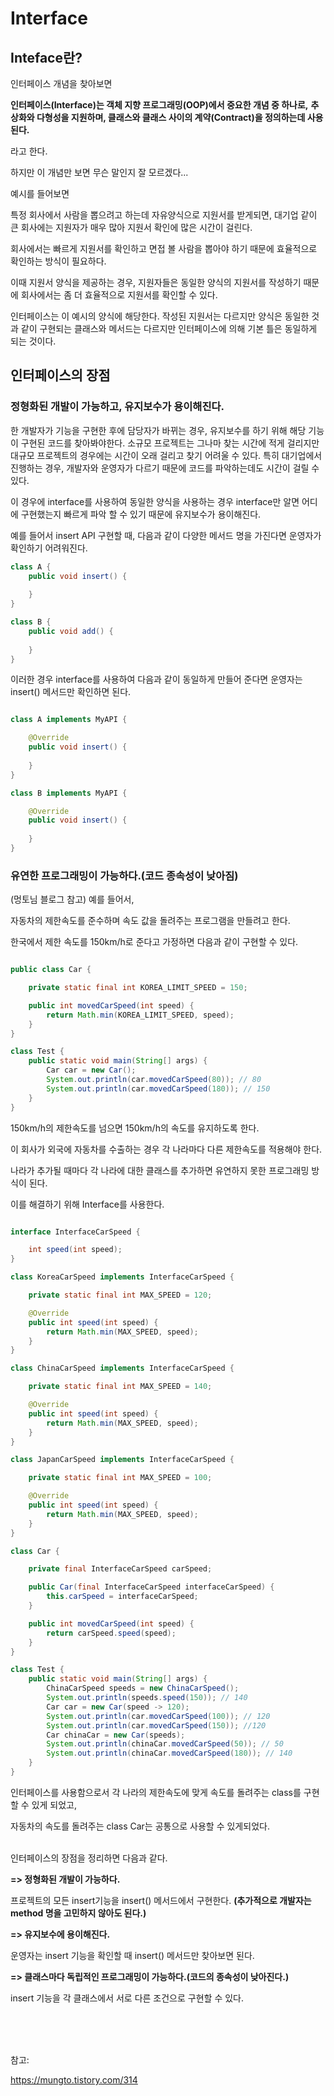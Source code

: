 # Interface

## Inteface란?

인터페이스 개념을 찾아보면

**인터페이스(Interface)는 객체 지향 프로그래밍(OOP)에서 중요한 개념 중 하나로,**
**추상화와 다형성을 지원하며, 클래스와 클래스 사이의 계약(Contract)을 정의하는데 사용된다.**

라고 한다.

하지만 이 개념만 보면 무슨 말인지 잘 모르겠다...

예시를 들어보면

특정 회사에서 사람을 뽑으려고 하는데 자유양식으로 지원서를 받게되면,
대기업 같이 큰 회사에는 지원자가 매우 많아 지원서 확인에 많은 시간이 걸린다.

회사에서는 빠르게 지원서를 확인하고 면접 볼 사람을 뽑아야 하기 때문에 효율적으로 확인하는 방식이 필요하다.

이때 지원서 양식을 제공하는 경우, 지원자들은 동일한 양식의 지원서를 작성하기 때문에 회사에서는 좀 더 효율적으로 지원서를 확인할 수 있다.

인터페이스는 이 예시의 양식에 해당한다. 작성된 지원서는 다르지만 양식은 동일한 것과 같이 구현되는 클래스와 메서드는 다르지만 인터페이스에 의해 기본 틀은 동일하게 되는 것이다.


## 인터페이스의 장점

### 정형화된 개발이 가능하고, 유지보수가 용이해진다.

한 개발자가 기능을 구현한 후에 담당자가 바뀌는 경우, 유지보수를 하기 위해 해당 기능이 구현된 코드를 찾아봐야한다. 소규모 프로젝트는 그나마 찾는 시간에 적게 걸리지만 대규모 프로젝트의 경우에는 시간이 오래 걸리고 찾기 어려울 수 있다. 특히 대기업에서 진행하는 경우, 개발자와 운영자가 다르기 때문에 코드를 파악하는데도 시간이 걸릴 수 있다.

이 경우에 interface를 사용하여 동일한 양식을 사용하는 경우 interface만 알면 어디에 구현했는지 빠르게 파악 할 수 있기 때문에 유지보수가 용이해진다.

예를 들어서 insert API 구현할 때, 다음과 같이 다양한 메서드 명을 가진다면 운영자가 확인하기 어려워진다.

```java
class A {
    public void insert() {
        
    }
}

class B {
    public void add() {
        
    }
}
```

이러한 경우 interface를 사용하여 다음과 같이 동일하게 만들어 준다면 운영자는 insert() 메서드만 확인하면 된다.
```java

class A implements MyAPI {

    @Override
    public void insert() {
        
    }
}

class B implements MyAPI {

    @Override
    public void insert() {
        
    }
}
```

### 유연한 프로그래밍이 가능하다.(코드 종속성이 낮아짐)

(멍토님 블로그 참고)
예를 들어서,

자동차의 제한속도를 준수하며 속도 값을 돌려주는 프로그램을 만들려고 한다.

한국에서 제한 속도를 150km/h로 준다고 가정하면 다음과 같이 구현할 수 있다.
```java

public class Car {

    private static final int KOREA_LIMIT_SPEED = 150;

    public int movedCarSpeed(int speed) {
        return Math.min(KOREA_LIMIT_SPEED, speed);
    }
}

class Test {
    public static void main(String[] args) {
        Car car = new Car();
        System.out.println(car.movedCarSpeed(80)); // 80
        System.out.println(car.movedCarSpeed(180)); // 150
    }
}

```

150km/h의 제한속도를 넘으면 150km/h의 속도를 유지하도록 한다.

이 회사가 외국에 자동차를 수출하는 경우 각 나라마다 다른 제한속도를 적용해야 한다.

나라가 추가될 때마다 각 나라에 대한 클래스를 추가하면 유연하지 못한 프로그래밍 방식이 된다.

이를 해결하기 위해 Interface를 사용한다.

```java

interface InterfaceCarSpeed {

    int speed(int speed);
}

class KoreaCarSpeed implements InterfaceCarSpeed {

    private static final int MAX_SPEED = 120;

    @Override
    public int speed(int speed) {
        return Math.min(MAX_SPEED, speed);
    }
}

class ChinaCarSpeed implements InterfaceCarSpeed {

    private static final int MAX_SPEED = 140;

    @Override
    public int speed(int speed) {
        return Math.min(MAX_SPEED, speed);
    }
}

class JapanCarSpeed implements InterfaceCarSpeed {

    private static final int MAX_SPEED = 100;

    @Override
    public int speed(int speed) {
        return Math.min(MAX_SPEED, speed);
    }
}

class Car {

    private final InterfaceCarSpeed carSpeed;

    public Car(final InterfaceCarSpeed interfaceCarSpeed) {
        this.carSpeed = interfaceCarSpeed;
    }

    public int movedCarSpeed(int speed) {
        return carSpeed.speed(speed);
    }
}

class Test {
    public static void main(String[] args) {
        ChinaCarSpeed speeds = new ChinaCarSpeed();
        System.out.println(speeds.speed(150)); // 140
        Car car = new Car(speed -> 120);
        System.out.println(car.movedCarSpeed(100)); // 120
        System.out.println(car.movedCarSpeed(150)); //120
        Car chinaCar = new Car(speeds);
        System.out.println(chinaCar.movedCarSpeed(50)); // 50
        System.out.println(chinaCar.movedCarSpeed(180)); // 140
    }
}
```

인터페이스를 사용함으로서 각 나라의 제한속도에 맞게 속도를 돌려주는 class를 구현할 수 있게 되었고,

자동차의 속도를 돌려주는 class Car는 공통으로 사용할 수 있게되었다.

<br>
인터페이스의 장점을 정리하면 다음과 같다.

**=> 정형화된 개발이 가능하다.**

프로젝트의 모든 insert기능을 insert() 메서드에서 구현한다.
**(추가적으로 개발자는 method 명을 고민하지 않아도 된다.)**


**=> 유지보수에 용이해진다.**

운영자는 insert 기능을 확인할 때 insert() 메서드만 찾아보면 된다.


**=> 클래스마다 독립적인 프로그래밍이 가능하다.(코드의 종속성이 낮아진다.)**

insert 기능을 각 클래스에서 서로 다른 조건으로 구현할 수 있다.





<br>
<br>
<br>

참고:

https://mungto.tistory.com/314
